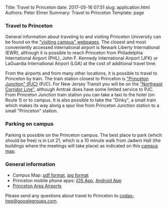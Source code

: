 Title: Travel to Princeton
date: 2017-05-16 07:51
slug: application.html
Authors: Peter Elmer
Summary: Travel to Princeton
Template: page

### Travel to Princeton

General information about traveling to and visiting Princeton University can be found on the ["visiting campus" webpages](http://www.princeton.edu/main/visiting/). The closest and most conveniently accessed international airport is Newark Liberty International (EWR), although it is possible to reach Princeton from Philadelphia International Airport (PHL), John F. Kennedy International Airport (JFK) or LaGuardia International Airport (LGA) at the cost of additional travel time.

From the airports and from many other locations, it is possible to travel to Princeton by train. The train station closest to Princeton is ["Princeton Junction" (PJC)](https://en.wikipedia.org/wiki/Princeton_Junction_station) (PJC). For New Jersey Transit you will be on the ["Northeast Corridor Line"](https://en.wikipedia.org/wiki/Northeast_Corridor_Line), although Amtrak does have some limited service to PJC. From Princeton Junction train station you can take a taxi to the hotel (on Route 1) or to campus. It is also possible to take the "Dinky", a small train which makes its way along a spur line from Princeton Junction station to a small "Princeton" station.

### Parking on campus

Parking is possible on the Princeton campus. The best place to park (which should be free) is in Lot 21, which is a 10 minute walk from Jadwin Hall (the buildings where the meetings will take place) as indicated on this [campus map](images/13614-PU-map-lot21.jpg).

### General information

  * Campus Map: [pdf format](http://www.princeton.edu/main/visiting/aroundcampus/maps/princeton_map.pdf), [jpg format](http://www.princeton.edu/main/visiting/aroundcampus/maps/PU-map.jpg)
  * Princeton mobile phone apps: [iOS App](https://itunes.apple.com/us/app/princeton-mobile/id388821195?mt=8), [Android App](https://play.google.com/store/apps/details?id=edu.princeton.mobile&hl=en)
  * [Princeton Area Airports](https://www.princeton.edu/main/visiting/travel/airports/)

Please send any questions about travel to Princeton to [codas-hep@googlegroups.com](codas-hep@googlegroups.com).
